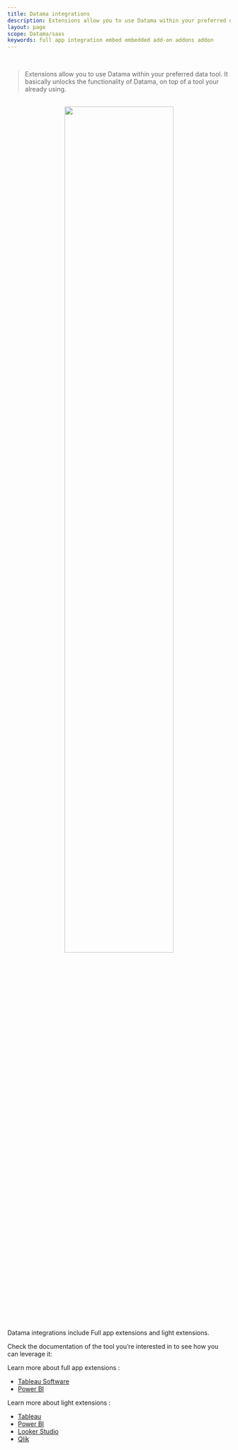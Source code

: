 ```yaml
---
title: Datama integrations
description: Extensions allow you to use Datama within your preferred data tool. It basically unlocks the functionality of Datama, on top of a tool your already using.
layout: page
scope: Datama/saas
keywords: full app integration embed embedded add-on addons addon
---
```


<br>

> Extensions allow you to use Datama within your preferred data tool. It basically unlocks the functionality of Datama, on top of a tool your already using.

<br>

<center><img style="width:70%;" src="{{site.url}}/{{site.baseurl}}/core_app/new/integration/images/viz_tools.png"/></center>

<br>


<!-- - [Tableau Software]({{site.url}}/{{site.baseurl}}/core_app/new/integration/tableau.html)
- [Power BI]({{site.url}}/{{site.baseurl}}/core_app/new/integration/powerbi.html)
- [Looker Studio]({{site.url}}/{{site.baseurl}}/core_app/new/integration/looker_studio.html) -->
Datama integrations include Full app extensions and light extensions. 

Check the documentation of the tool you’re interested in to see how you can leverage it:

Learn more about full app extensions :
- [Tableau Software]({{site.url}}/{{site.baseurl}}/core_app/new/integration/tableau.html)
- [Power BI]({{site.url}}/{{site.baseurl}}/core_app/new/integration/powerbi.html)

Learn more about light extensions :
- [Tableau]({{site.url}}/{{site.baseurl}}/extensions/how-to-use/tableau_viz.html)
- [Power BI]({{site.url}}/{{site.baseurl}}/extensions/how-to-use/power_bi.html)
- [Looker Studio]({{site.url}}/{{site.baseurl}}/extensions/how-to-use/looker-studio.html)
- [Qlik]({{site.url}}/{{site.baseurl}}/extensions/how-to-use/qlik.html)
